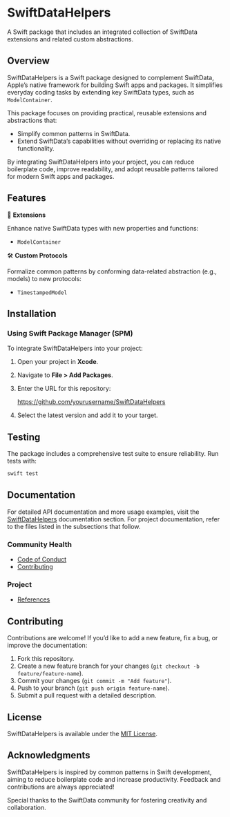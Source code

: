 # SwiftDataHelpers

A Swift package that includes an integrated collection of SwiftData extensions and related custom
abstractions.

## Overview

SwiftDataHelpers is a Swift package designed to complement SwiftData, Apple’s native framework for
building Swift apps and packages.  It simplifies everyday coding tasks by extending key SwiftData
types, such as `ModelContainer`.

This package focuses on providing practical, reusable extensions and abstractions that:

* Simplify common patterns in SwiftData.
* Extend SwiftData’s capabilities without overriding or replacing its native functionality.

By integrating SwiftDataHelpers into your project, you can reduce boilerplate code, improve
readability, and adopt reusable patterns tailored for modern Swift apps and packages.

## Features

🔧 **Extensions**

Enhance native SwiftData types with new properties and functions:

* `ModelContainer`

🛠 **Custom Protocols**

Formalize common patterns by conforming data-related abstraction (e.g., models) to new protocols:

* `TimestampedModel`

## Installation

### Using Swift Package Manager (SPM)

To integrate SwiftDataHelpers into your project:

1. Open your project in **Xcode**.
2. Navigate to **File > Add Packages**.
3. Enter the URL for this repository:

   <https://github.com/yourusername/SwiftDataHelpers>

4. Select the latest version and add it to your target.

## Testing

The package includes a comprehensive test suite to ensure reliability.  Run tests with:

```bash
swift test
```

## Documentation

For detailed API documentation and more usage examples, visit the [SwiftDataHelpers][docs]
documentation section.  For project documentation, refer to the files listed in the subsections that
follow.

### Community Health

* [Code of Conduct](CODE_OF_CONDUCT.md)
* [Contributing](CONTRIBUTING.md)

### Project

* [References](REFERENCES.md)

## Contributing

Contributions are welcome!  If you’d like to add a new feature, fix a bug, or improve the
documentation:

1. Fork this repository.
2. Create a new feature branch for your changes (`git checkout -b feature/feature-name`).
3. Commit your changes (`git commit -m "Add feature"`).
4. Push to your branch (`git push origin feature-name`).
5. Submit a pull request with a detailed description.

## License

SwiftDataHelpers is available under the [MIT License](LICENSE).

## Acknowledgments

SwiftDataHelpers is inspired by common patterns in Swift development, aiming to reduce boilerplate
code and increase productivity.  Feedback and contributions are always appreciated!

Special thanks to the SwiftData community for fostering creativity and collaboration.

[docs]: https://dagitali.github.io/SwiftDataHelpers/documentation/swiftdatahelpers/
